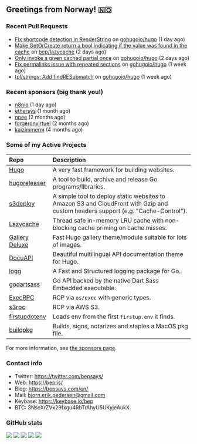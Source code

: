 ## Greetings from Norway! 🇳🇴

### Recent Pull Requests

- [Fix shortcode detection in RenderString](https://github.com/gohugoio/hugo/pull/10655) on [gohugoio/hugo](https://github.com/gohugoio/hugo) (1 day ago)
- [Make GetOrCreate return a bool indicating if the value was found in the cache](https://github.com/bep/lazycache/pull/4) on [bep/lazycache](https://github.com/bep/lazycache) (2 days ago)
- [Only invoke a given cached partial once](https://github.com/gohugoio/hugo/pull/10652) on [gohugoio/hugo](https://github.com/gohugoio/hugo) (2 days ago)
- [Fix permalinks issue with repeated sections](https://github.com/gohugoio/hugo/pull/10627) on [gohugoio/hugo](https://github.com/gohugoio/hugo) (1 week ago)
- [tpl/strings: Add findRESubmatch](https://github.com/gohugoio/hugo/pull/10626) on [gohugoio/hugo](https://github.com/gohugoio/hugo) (1 week ago)

### Recent sponsors (big thank you!)

- [n8nio](https://github.com/n8nio) (1 day ago)
- [ethersys](https://github.com/ethersys) (1 month ago)
- [npee](https://github.com/npee) (2 months ago)
- [forgeronvirtuel](https://github.com/forgeronvirtuel) (2 months ago)
- [kaizimmerm](https://github.com/kaizimmerm) (4 months ago)

### Some of my Active Projects

| Repo  | Description |
| :---------------------------------------- | :------------------------------------------- |
| [Hugo](https://github.com/gohugoio/hugo)  | A very fast framework for building websites. |
| [hugoreleaser](https://github.com/gohugoio/hugoreleaser)  | A tool to build, archive and release Go programs/libraries.  |
| [s3deploy](https://github.com/bep/s3deploy)  | A simple tool to deploy static websites to Amazon S3 and CloudFront with Gzip and custom headers support (e.g. "Cache-Control").|
| [Lazycache](https://github.com/bep/lazycache)  | Thread safe in-memory LRU cache with non-blocking cache priming on cache misses.  |
| [Gallery Deluxe](https://github.com/bep/gallerydeluxe)  | Fast Hugo gallery theme/module suitable for lots of images.  |
| [DocuAPI](https://github.com/bep/docuapi)  | Beautiful multilingual API documentation theme for Hugo.  |
| [logg](https://github.com/bep/logg)  | A Fast and Structured logging package for Go.  |
| [godartsass](https://github.com/bep/godartsass)  | Go API backed by the native Dart Sass Embedded executable. |
| [ExecRPC](https://github.com/bep/execrpc)  | RCP via `os/exec` with generic types.  |
| [s3rpc](https://github.com/bep/s3rpc)  | RCP via AWS S3. |
| [firstupdotenv](https://github.com/bep/firstupdotenv)  | Loads env from the first `firstup.env` it finds. |
| [buildpkg](https://github.com/bep/buildpkg)  | Builds, signs, notarizes and staples a MacOS pkg file. |


For more information, see [the sponsors page](https://github.com/sponsors/bep/).

### Contact info
- Twitter: https://twitter.com/bepsays/
- Web: https://bep.is/
- Blog: https://bepsays.com/en/
- Mail: bjorn.erik.pedersen@gmail.com
- Keybase: https://keybase.io/bep
- BTC: 3NseXrZVx29fxgu4RbTrAhyU5UKyjeAukX


### GitHub stats

![](https://github-profile-summary-cards.vercel.app/api/cards/profile-details?username=bep&theme=github)
![](https://github-profile-summary-cards.vercel.app/api/cards/repos-per-language?username=bep&theme=github)
![](https://github-profile-summary-cards.vercel.app/api/cards/most-commit-language?username=bep&theme=github)
![](https://github-profile-summary-cards.vercel.app/api/cards/stats?username=bep&theme=github)
![](https://github-profile-summary-cards.vercel.app/api/cards/productive-time?username=bep&theme=github)
